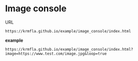# Image console

URL
```
https://krmfla.github.io/example/image_console/index.html
```

**example**
```
https://krmfla.github.io/example/image_console/index.html?image=https://www.test.com/image.jpg&loop=true
```
